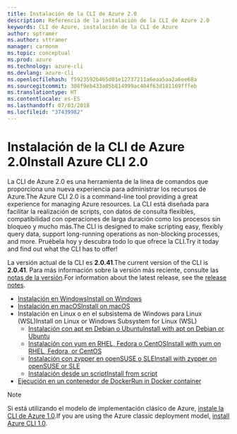 ```yaml
---
title: Instalación de la CLI de Azure 2.0
description: Referencia de la instalación de la CLI de Azure 2.0
keywords: CLI de Azure, instalación de la CLI de Azure
author: sptramer
ms.author: sttramer
manager: carmonm
ms.topic: conceptual
ms.prod: azure
ms.technology: azure-cli
ms.devlang: azure-cli
ms.openlocfilehash: f5923592b465d01e12737211a6eaa5aa2a6ee68a
ms.sourcegitcommit: 308f9eb433a05b814999ac404f63d181169fffeb
ms.translationtype: HT
ms.contentlocale: es-ES
ms.lasthandoff: 07/03/2018
ms.locfileid: "37439982"
---
```

# <a name="install-azure-cli-20"></a><span data-ttu-id="d87f5-104">Instalación de la CLI de Azure 2.0</span><span class="sxs-lookup"><span data-stu-id="d87f5-104">Install Azure CLI 2.0</span></span>

<span data-ttu-id="d87f5-105">La CLI de Azure 2.0 es una herramienta de la línea de comandos que proporciona una nueva experiencia para administrar los recursos de Azure.</span><span class="sxs-lookup"><span data-stu-id="d87f5-105">The Azure CLI 2.0 is a command-line tool providing a great experience for managing Azure resources.</span></span> <span data-ttu-id="d87f5-106">La CLI está diseñada para facilitar la realización de scripts, con datos de consulta flexibles, compatibilidad con operaciones de larga duración como los procesos sin bloqueo y mucho más.</span><span class="sxs-lookup"><span data-stu-id="d87f5-106">The CLI is designed to make scripting easy, flexibly query data, support long-running operations as non-blocking processes, and more.</span></span> <span data-ttu-id="d87f5-107">Pruébela hoy y descubra todo lo que ofrece la CLI.</span><span class="sxs-lookup"><span data-stu-id="d87f5-107">Try it today and find out what the CLI has to offer!</span></span>

<span data-ttu-id="d87f5-108">La versión actual de la CLI es __2.0.41__.</span><span class="sxs-lookup"><span data-stu-id="d87f5-108">The current version of the CLI is __2.0.41__.</span></span> <span data-ttu-id="d87f5-109">Para más información sobre la versión más reciente, consulte las [notas de la versión](release-notes-azure-cli.md).</span><span class="sxs-lookup"><span data-stu-id="d87f5-109">For information about the latest release, see the [release notes](release-notes-azure-cli.md).</span></span>

* [<span data-ttu-id="d87f5-110">Instalación en Windows</span><span class="sxs-lookup"><span data-stu-id="d87f5-110">Install on Windows</span></span>](install-azure-cli-windows.md)
* [<span data-ttu-id="d87f5-111">Instalación en macOS</span><span class="sxs-lookup"><span data-stu-id="d87f5-111">Install on macOS</span></span>](install-azure-cli-macos.md)
* <span data-ttu-id="d87f5-112">Instalación en Linux o en el subsistema de Windows para Linux (WSL)</span><span class="sxs-lookup"><span data-stu-id="d87f5-112">Install on Linux or Windows Subsystem for Linux (WSL)</span></span>
  * [<span data-ttu-id="d87f5-113">Instalación con apt en Debian o Ubuntu</span><span class="sxs-lookup"><span data-stu-id="d87f5-113">Install with apt on Debian or Ubuntu</span></span>](install-azure-cli-apt.md)
  * [<span data-ttu-id="d87f5-114">Instalación con yum en RHEL, Fedora o CentOS</span><span class="sxs-lookup"><span data-stu-id="d87f5-114">Install with yum on RHEL, Fedora, or CentOS </span></span>](install-azure-cli-yum.md)
  * [<span data-ttu-id="d87f5-115">Instalación con zypper en openSUSE o SLE</span><span class="sxs-lookup"><span data-stu-id="d87f5-115">Install with zypper on openSUSE or SLE </span></span>](install-azure-cli-zypper.md)
  * [<span data-ttu-id="d87f5-116">Instalación desde un script</span><span class="sxs-lookup"><span data-stu-id="d87f5-116">Install from script</span></span>](install-azure-cli-linux.md)
* [<span data-ttu-id="d87f5-117">Ejecución en un contenedor de Docker</span><span class="sxs-lookup"><span data-stu-id="d87f5-117">Run in Docker container</span></span>](run-azure-cli-docker.md)

> [!NOTE]
> <span data-ttu-id="d87f5-118">Si está utilizando el modelo de implementación clásico de Azure, [instale la CLI de Azure 1.0](install-cli-version-1.0.md).</span><span class="sxs-lookup"><span data-stu-id="d87f5-118">If you are using the Azure classic deployment model, [install Azure CLI 1.0](install-cli-version-1.0.md).</span></span>

